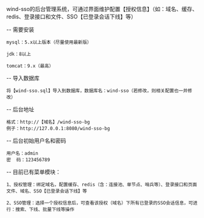 wind-sso的后台管理系统，可通过界面维护配置【授权信息】（如：域名、缓存、redis、登录接口和文件、SSO【已登录会话下线】等）

-- 需要安装

    mysql：5.x以上版本（尽量使用最新版）
  	
    jdk：8以上
  	
    tomcat：9.x（最高）

-- 导入数据库

    将【wind-sso.sql】导入到数据库，数据库名：wind-sso（若修改，则相关配置也一并修改）

-- 后台地址

    格式：http://【域名】/wind-sso-bg
    例子：http://127.0.0.1:8080/wind-sso-bg

-- 后台初始用户名和密码

    用户名：admin
    密  码：123456789

-- 目前已有菜单模块：

    1、授权管理：绑定域名，配置缓存、redis（含：连接池、单节点、哨兵等）、登录接口和页面文件、域名、SSO【已登录会话下线】等

    2、SSO管理：选择一个授权信息后，可查看该授权（域名）下所有已登录的SSO会话信息，可进行：搜索、下线、批量下线等操作
  


  
